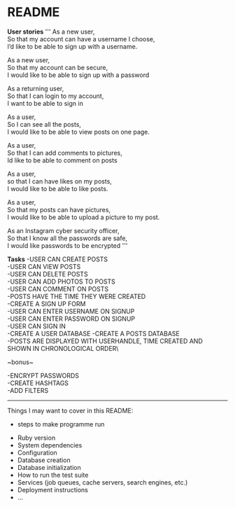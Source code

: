 # README
**User stories**
'''
As a new user,\
So that my account can have a username I choose,\
I’d like to be able to sign up with a username.

As a  new user,\
So that my account can be secure,\
I would like to be able to sign up with a password

As a returning user,\
So that I can login to my account,\
I want to be able to sign in 

As a user,\
So I can see all the posts,\
I would like to be able to view posts on one page.

As a user,\
So that I can add comments to pictures,\
Id like to be able to comment on posts

As a user,\
so that I can have likes on my posts,\
I would like to be able to like posts.

As a user,\
So that my posts can have pictures,\
I would like to be able to upload a picture to my post.

As an Instagram cyber security officer,\
So that I know all the passwords are safe,\
I would like passwords to be encrypted
'''

**Tasks**
-USER CAN CREATE POSTS\
-USER CAN VIEW POSTS\
-USER CAN DELETE POSTS\
-USER CAN ADD PHOTOS TO POSTS\
-USER CAN COMMENT ON POSTS\
-POSTS HAVE THE TIME THEY WERE CREATED\
-CREATE A SIGN UP FORM\
-USER CAN ENTER USERNAME ON SIGNUP\
-USER CAN ENTER PASSWORD ON SIGNUP\
-USER CAN SIGN IN\
-CREATE A USER DATABASE -CREATE A POSTS DATABASE\
-POSTS ARE DISPLAYED WITH USERHANDLE, TIME CREATED AND SHOWN IN CHRONOLOGICAL ORDER\

~bonus~

-ENCRYPT PASSWORDS\
-CREATE HASHTAGS\
-ADD FILTERS

___________________

Things I may want to cover in this README:
- steps to make programme run
* Ruby version
* System dependencies
* Configuration
* Database creation
* Database initialization
* How to run the test suite
* Services (job queues, cache servers, search engines, etc.)
* Deployment instructions
* ...
